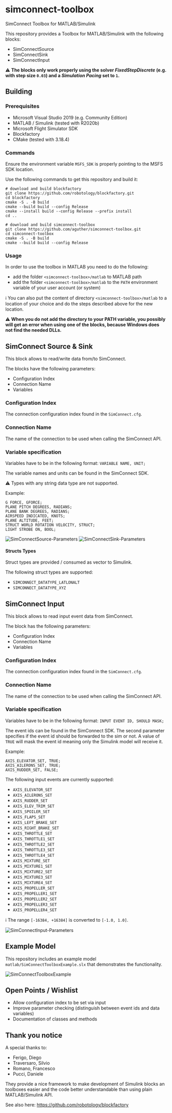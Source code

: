 # simconnect-toolbox

SimConnect Toolbox for MATLAB/Simulink

This repository provides a Toolbox for MATLAB/Simulink with the following blocks:

- SimConnectSource
- SimConnectSink
- SimConnectInput

:warning: **The blocks only work properly using the solver *FixedStepDiscrete* (e.g. with step size `0.03`) and
a *Simulation Pacing* set to `1`.**

## Building

### Prerequisites

- Microsoft Visual Studio 2019 (e.g. Community Edition)
- MATLAB / Simulink (tested with R2020b)
- Microsoft Flight Simulator SDK
- Blockfactory
- CMake (tested with 3.18.4)

### Commands

Ensure the environment variable `MSFS_SDK` is properly pointing to the MSFS SDK location.

Use the following commands to get this repository and build it:

```lang-bash
# download and build blockfactory
git clone https://github.com/robotology/blockfactory.git
cd blockfactory
cmake -S . -B build
cmake --build build --config Release
cmake --install build --config Release --prefix install
cd ..

# download and build simconnect-toolbox
git clone https://github.com/aguther/simconnect-toolbox.git
cd simconnect-toolbox
cmake -S . -B build
cmake --build build --config Release
```

### Usage

In order to use the toolbox in MATLAB you need to do the following:
- add the folder `<simconnect-toolbox>/matlab` to MATLAB path
- add the folder `<simconnect-toolbox>/matlab` to the `PATH` environment variable of your user account (or system)

:information_source: You can also put the content of directory `<simconnect-toolbox>/matlab` to a location of your choice and do the steps described above for the new location. 

:warning: **When you do not add the directory to your PATH variable, you possibly will get an error when using one of the blocks, because Windows does not find the needed DLLs.**

## SimConnect Source & Sink

This block allows to read/write data from/to SimConnect.

The blocks have the following parameters:

- Configuration Index
- Connection Name
- Variables

### Configuration Index

The connection configuration index found in the `SimConnect.cfg`.

### Connection Name

The name of the connection to be used when calling the SimConnect API.

### Variable specification

Variables have to be in the following format: `VARIABLE NAME, UNIT;`

The variable names and units can be found in the SimConnect SDK.

:warning: Types with any string data type are not supported.

Example:

```lang-none
G FORCE, GFORCE;
PLANE PITCH DEGREES, RADIANS;
PLANE BANK DEGREES, RADIANS;
AIRSPEED INDICATED, KNOTS;
PLANE ALTITUDE, FEET;
STRUCT WORLD ROTATION VELOCITY, STRUCT;
LIGHT STROBE ON, BOOL;
```

![SimConnectSource-Parameters](https://github.com/aguther/simconnect-toolbox/raw/main/images/SimConnectSource-Parameters.png "SimConnectSource-Parameters")
![SimConnectSink-Parameters](https://github.com/aguther/simconnect-toolbox/raw/main/images/SimConnectSink-Parameters.png "SimConnectSink-Parameters")

#### Structs Types

Struct types are provided / consumed as vector to Simulink.

The following struct types are supported:

- `SIMCONNECT_DATATYPE_LATLONALT`
- `SIMCONNECT_DATATYPE_XYZ`

## SimConnect Input

This block allows to read input event data from SimConnect.

The block has the following parameters:

- Configuration Index
- Connection Name
- Variables

### Configuration Index

The connection configuration index found in the `SimConnect.cfg`.

### Connection Name

The name of the connection to be used when calling the SimConnect API.

### Variable specification

Variables have to be in the following format: `INPUT EVENT ID, SHOULD MASK;`

The event ids can be found in the SimConnect SDK. The second parameter specifies if the event id should be 
forwarded to the sim or not. A value of `TRUE` will mask the event id meaning only the Simulink model will receive it.

Example:

```lang-none
AXIS_ELEVATOR_SET, TRUE;
AXIS_AILERONS_SET, TRUE;
AXIS_RUDDER_SET, FALSE;
```

The following input events are currently supported:

- `AXIS_ELEVATOR_SET`
- `AXIS_AILERONS_SET`
- `AXIS_RUDDER_SET`
- `AXIS_ELEV_TRIM_SET`
- `AXIS_SPOILER_SET`
- `AXIS_FLAPS_SET`
- `AXIS_LEFT_BRAKE_SET`
- `AXIS_RIGHT_BRAKE_SET`
- `AXIS_THROTTLE_SET`
- `AXIS_THROTTLE1_SET`
- `AXIS_THROTTLE2_SET`
- `AXIS_THROTTLE3_SET`
- `AXIS_THROTTLE4_SET`
- `AXIS_MIXTURE_SET`
- `AXIS_MIXTURE1_SET`
- `AXIS_MIXTURE2_SET`
- `AXIS_MIXTURE3_SET`
- `AXIS_MIXTURE4_SET`
- `AXIS_PROPELLER_SET`
- `AXIS_PROPELLER1_SET`
- `AXIS_PROPELLER2_SET`
- `AXIS_PROPELLER3_SET`
- `AXIS_PROPELLER4_SET`

:information_source: The range `[-16384, +16384]` is converted to `[-1.0, 1.0]`.

![SimConnectInput-Parameters](https://github.com/aguther/simconnect-toolbox/raw/main/images/SimConnectInput-Parameters.png "SimConnectInput-Parameters")

## Example Model

This repository includes an example model `matlab/SimConnectToolboxExample.slx` that demonstrates the functionality.

![SimConnectToolboxExample](https://github.com/aguther/simconnect-toolbox/raw/main/images/SimConnectToolboxExample.png "SimConnectToolboxExample.slx")

## Open Points / Wishlist

- Allow configuration index to be set via input
- Improve parameter checking (distinguish between event ids and data variables)
- Documentation of classes and methods

## Thank you notice

A special thanks to:

- Ferigo, Diego
- Traversaro, Silvio
- Romano, Francesco
- Pucci, Daniele

They provide a nice framework to make development of Simulink blocks an toolboxes easier and
the code better understandable than using plain MATLAB/Simulink API.

See also here: <https://github.com/robotology/blockfactory>
